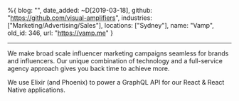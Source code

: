 %{
  blog: "",
  date_added: ~D[2019-03-18],
  github: "https://github.com/visual-amplifiers",
  industries: ["Marketing/Advertising/Sales"],
  locations: ["Sydney"],
  name: "Vamp",
  old_id: 346,
  url: "https://vamp.me"
}

---

We make broad scale influencer marketing campaigns seamless for brands and influencers. Our unique combination of technology and a full-service agency approach gives you back time to achieve more.

We use Elixir (and Phoenix) to power a GraphQL API for our React & React Native applications.
